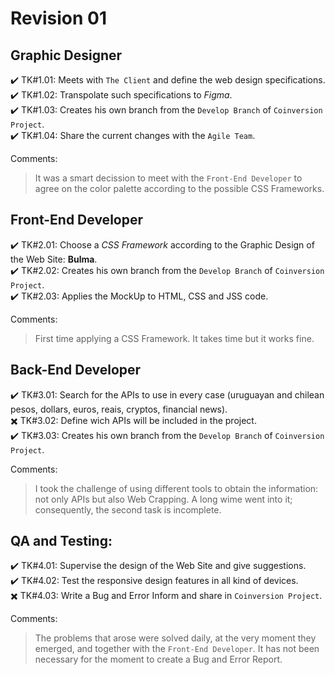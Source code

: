 # Revision 01

## Graphic Designer

✔️ TK#1.01: Meets with `The Client` and define the web design specifications. \
✔️ TK#1.02: Transpolate such specifications to *Figma*. \
✔️ TK#1.03: Creates his own branch from the `Develop Branch` of `Coinversion Project`. \
✔️ TK#1.04: Share the current changes with the `Agile Team`.

Comments:
> It was a smart decission to meet with the `Front-End Developer` to agree on the color palette according to the possible CSS Frameworks.

## Front-End Developer

✔️ TK#2.01: Choose a *CSS Framework* according to the Graphic Design of the Web Site: **Bulma**. \
✔️ TK#2.02: Creates his own branch from the `Develop Branch` of `Coinversion Project`. \
✔️ TK#2.03: Applies the MockUp to HTML, CSS and JSS code.

Comments:
> First time applying a CSS Framework. It takes time but it works fine.

## Back-End Developer

✔️ TK#3.01: Search for the APIs to use in every case (uruguayan and chilean pesos, dollars, euros, reais, cryptos, financial news). \
✖️ TK#3.02: Define wich APIs will be included in the project. \
✔️ TK#3.03: Creates his own branch from the `Develop Branch` of `Coinversion Project`.

Comments:
> I took the challenge of using different tools to obtain the information: not only APIs but also Web Crapping.
> A long wime went into it; consequently, the second task is incomplete.

## QA and Testing:
✔️ TK#4.01: Supervise the design of the Web Site and give suggestions. \
✔️ TK#4.02: Test the responsive design features in all kind of devices. \
✖️ TK#4.03: Write a Bug and Error Inform and share in `Coinversion Project`.

Comments:
> The problems that arose were solved daily, at the very moment they emerged, and together with the `Front-End Developer`.
> It has not been necessary for the moment to create a Bug and Error Report.
